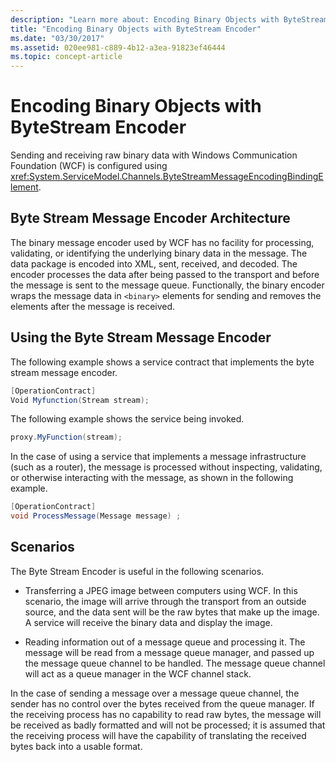 ```yaml
---
description: "Learn more about: Encoding Binary Objects with ByteStream Encoder"
title: "Encoding Binary Objects with ByteStream Encoder"
ms.date: "03/30/2017"
ms.assetid: 020ee981-c889-4b12-a3ea-91823ef46444
ms.topic: concept-article
---
```

# Encoding Binary Objects with ByteStream Encoder

Sending and receiving raw binary data with Windows Communication Foundation (WCF) is configured using <xref:System.ServiceModel.Channels.ByteStreamMessageEncodingBindingElement>.  
  
## Byte Stream Message Encoder Architecture  

 The binary message encoder used by WCF has no facility for processing, validating, or identifying the underlying binary data in the message. The data package is encoded into XML, sent, received, and decoded. The encoder processes the data after being passed to the transport and before the message is sent to the message queue. Functionally, the binary encoder wraps the message data in `<binary>` elements for sending and removes the elements after the message is received.  
  
## Using the Byte Stream Message Encoder  

 The following example shows a service contract that implements the byte stream message encoder.  
  
```csharp  
[OperationContract]  
Void Myfunction(Stream stream);  
```  
  
 The following example shows the service being invoked.  
  
```csharp  
proxy.MyFunction(stream);  
```  
  
 In the case of using a service that implements a message infrastructure (such as a router), the message is processed without inspecting, validating, or otherwise interacting with the message, as shown in the following example.  
  
```csharp  
[OperationContract]  
void ProcessMessage(Message message) ;  
```  
  
## Scenarios  

 The Byte Stream Encoder is useful in the following scenarios.  
  
- Transferring a JPEG image between computers using WCF. In this scenario, the image will arrive through the transport from an outside source, and the data sent will be the raw bytes that make up the image. A service will receive the binary data and display the image.  
  
- Reading information out of a message queue and processing it. The message will be read from a message queue manager, and passed up the message queue channel to be handled. The message queue channel will act as a queue manager in the WCF channel stack.  
  
 In the case of sending a message over a message queue channel, the sender has no control over the bytes received from the queue manager. If the receiving process has no capability to read raw bytes, the message will be received as badly formatted and will not be processed; it is assumed that the receiving process will have the capability of translating the received bytes back into a usable format.
